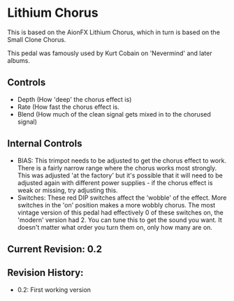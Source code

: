 # Lithium Chorus

This is based on the AionFX Lithium Chorus, which in turn is based on the Small Clone Chorus.

This pedal was famously used by Kurt Cobain on 'Nevermind' and later albums.

## Controls

* Depth (How 'deep' the chorus effect is)
* Rate (How fast the chorus effect is.  
* Blend (How much of the clean signal gets mixed in to the chorused signal)

## Internal Controls

* BIAS:  This trimpot needs to be adjusted to get the chorus effect to work.  There is a fairly narrow
         range where the chorus works most strongly.  This was adjusted 'at the factory' but it's possible
         that it will need to be adjusted again with different power supplies - if the chorus effect
         is weak or missing, try adjusting this.
* Switches:  These red DIP switches affect the 'wobble' of the effect.  More switches in the 'on' position
             makes a more wobbly chorus.  The most vintage version of this pedal had effectively 0 of
             these switches on, the 'modern' version had 2.  You can tune this to get the sound you want.
             It doesn't matter what order you turn them on, only how many are on.

## Current Revision: 0.2

## Revision History:

* 0.2: First working version

  
